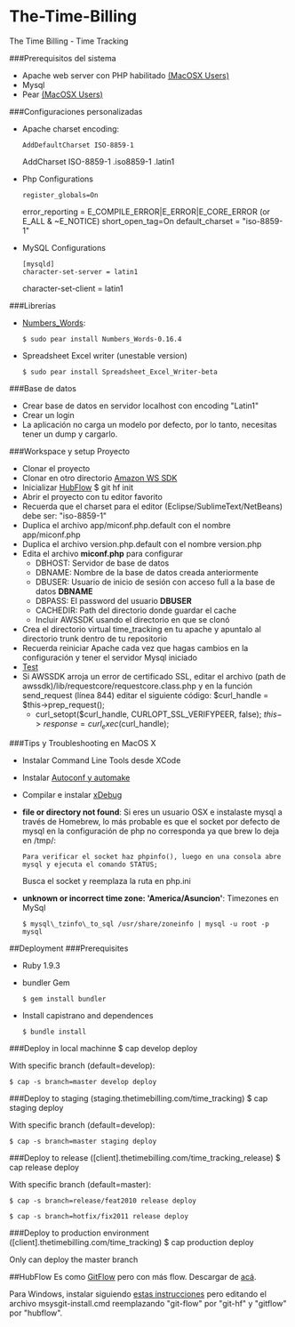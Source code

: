 The-Time-Billing
================

The Time Billing - Time Tracking


###Prerequisitos del sistema
- Apache web server con PHP habilitado [(MacOSX Users)][1]
- Mysql
- Pear [(MacOSX Users)][2]

###Configuraciones personalizadas
- Apache charset encoding:

      AddDefaultCharset ISO-8859-1
    AddCharset ISO-8859-1  .iso8859-1  .latin1

- Php Configurations

      register_globals=On
    error\_reporting = E\_COMPILE\_ERROR|E\_ERROR|E\_CORE_ERROR  (or E\_ALL & ~E\_NOTICE)
    short\_open\_tag=On
    default\_charset = "iso-8859-1"

- MySQL Configurations

      [mysqld]
      character-set-server = latin1
    character-set-client = latin1

###Librerías
* [Numbers_Words][3]:

      $ sudo pear install Numbers_Words-0.16.4

* Spreadsheet Excel writer (unestable version)

      $ sudo pear install Spreadsheet_Excel_Writer-beta


###Base de datos
* Crear base de datos en servidor localhost con encoding "Latin1"
* Crear un login
* La aplicación no carga un modelo por defecto, por lo tanto, necesitas tener un dump y cargarlo.

###Workspace y setup Proyecto
- Clonar el proyecto
- Clonar en otro directorio [Amazon WS SDK][awssdk]
- Inicializar [HubFlow](#hubflow)
      $ git hf init
- Abrir el proyecto con tu editor favorito
- Recuerda que el charset para el editor (Eclipse/SublimeText/NetBeans) debe ser: "iso-8859-1"
- Duplica el archivo app/miconf.php.default con el nombre app/miconf.php
- Duplica el archivo version.php.default con el nombre version.php
- Edita el archivo **miconf.php** para configurar
  * DBHOST: Servidor de base de datos
  * DBNAME: Nombre de la base de datos creada anteriormente
  * DBUSER: Usuario de inicio de sesión con acceso full a la base de datos **DBNAME**
  * DBPASS: El password del usuario **DBUSER**
  * CACHEDIR: Path del directorio donde guardar el cache
  * Incluir AWSSDK usando el directorio en que se clonó
- Crea el directorio virtual time_tracking en tu apache y apuntalo al directorio trunk dentro de tu repositorio
- Recuerda reiniciar Apache cada vez que hagas cambios en la configuración y tener el servidor Mysql iniciado
- [Test][6]
- Si AWSSDK arroja un error de certificado SSL, editar el archivo (path de awssdk)/lib/requestcore/requestcore.class.php y en la función send_request (línea 844) editar el siguiente código:
		$curl_handle = $this->prep_request();
	+	curl_setopt($curl_handle, CURLOPT_SSL_VERIFYPEER, false);
		$this->response = curl_exec($curl_handle);



###Tips y Troubleshooting en MacOS X
- Instalar Command Line Tools desde XCode
- Instalar [Autoconf y automake][4]
- Compilar e instalar [xDebug][5]

- **file or directory not found**: Si eres un usuario OSX e instalaste mysql a través de Homebrew, lo más probable es que el socket por defecto de mysql en la configuración de php no corresponda ya que brew lo deja en /tmp/:

      Para verificar el socket haz phpinfo(), luego en una consola abre mysql y ejecuta el comando STATUS;
    Busca el socket y reemplaza la ruta en php.ini

- **unknown or incorrect time zone: 'America/Asuncion'**: Timezones en MySql

      $ mysql\_tzinfo\_to_sql /usr/share/zoneinfo | mysql -u root -p mysql


##Deployment
###Prerequisites
  * Ruby 1.9.3
  * bundler Gem

        $ gem install bundler
  * Install capistrano and dependences

        $ bundle install

###Deploy in local machinne
    $ cap develop deploy

  With  specific branch (default=develop):

    $ cap -s branch=master develop deploy

###Deploy to staging (staging.thetimebilling.com/time_tracking)
    $ cap staging deploy

  With  specific branch (default=develop):

    $ cap -s branch=master staging deploy

###Deploy to release ([client].thetimebilling.com/time_tracking_release)
    $ cap release deploy

  With  specific branch (default=master):

    $ cap -s branch=release/feat2010 release deploy

    $ cap -s branch=hotfix/fix2011 release deploy

###Deploy to production environment ([client].thetimebilling.com/time_tracking)
    $ cap production deploy

  Only can deploy the master branch


##HubFlow
Es como [GitFlow][7] pero con más flow. Descargar de [acá][8].

Para Windows, instalar siguiendo [estas instrucciones][9] pero editando el archivo msysgit-install.cmd reemplazando "git-flow" por "git-hf" y "gitflow" por "hubflow".


[1]: https://gist.github.com/3867988
[2]: https://gist.github.com/3868074
[3]: http://pear.php.net/package/Numbers_Words
[4]: http://www.mattvsworld.com/blog/2010/02/install-the-latest-autoconf-and-automake-on-mac-os-10-6
[5]: http://xdebug.org/wizard.php
[6]: http://localhost/time_tracking
[7]: https://github.com/nvie/gitflow
[8]: https://github.com/datasift/gitflow
[9]: https://github.com/nvie/gitflow/wiki/Windows
[awssdk]: https://github.com/amazonwebservices/aws-sdk-for-php